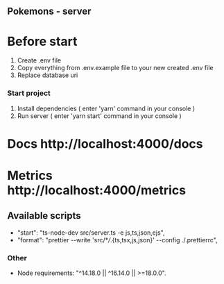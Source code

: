 ## Pokemons - server

# Before start

1. Create .env file
2. Copy everything from .env.example file to your new created .env file
3. Replace database uri

### Start project

1. Install dependencies ( enter 'yarn' command in your console )
2. Run server ( enter 'yarn start' command in your console )

# Docs http://localhost:4000/docs

# Metrics http://localhost:4000/metrics

## Available scripts

- "start": "ts-node-dev src/server.ts -e js,ts,json,ejs",
- "format": "prettier --write 'src/\*_/_.{ts,tsx,js,json}' --config ./.prettierrc",

### Other

- Node requirements: "^14.18.0 || ^16.14.0 || >=18.0.0".
